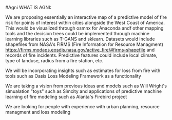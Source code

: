 #Agni
WHAT IS AGNI:

We are proposing essentially an interactive map of a predictive model of fire risk for points of interest within cities alongside the West Coast of America. This would be visualized through osmnx for Anaconda andf other mapping tools and the decision trees could be implemented through machine learning libraries such as T-GANS and sklearn. Datasets would include shapefiles from NASA's FIRMS (Fire Information for Resource Managment) https://firms.modaps.eosdis.nasa.gov/active_fire/#firms-shapefile and records of fire incidents. Predictive features could include local climate, type of landuse, radius from a fire station, etc.

We will be incorporating insights such as estimates for loss from fire with tools such as Oasis Loss Modeling Framework as a functionality

We are taking a vision from previous ideas and models such as Will Wright's simualation "toys" such as Simcity and applications of predictive machine learning of fire modeling such as Alanta's Firebird project  

We are looking for people with experience with urban planning, resource managment and loss modeling
